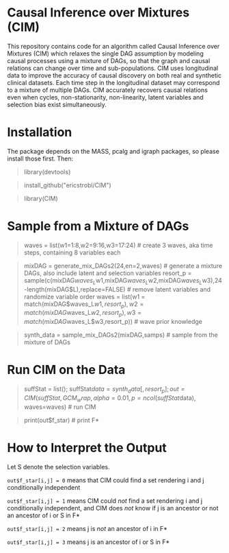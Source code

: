 # Causal Inference over Mixtures (CIM)

This repository contains code for an algorithm called Causal Inference over Mixtures (CIM) which relaxes the single DAG assumption by modeling causal processes using a mixture of DAGs, so that the graph and causal relations can change over time and sub-populations. CIM uses longitudinal data to improve the accuracy of causal discovery on both real and synthetic clinical datasets. Each time step in the longitudinal dataset may correspond to a mixture of multiple DAGs. CIM accurately recovers causal relations even when cycles, non-stationarity, non-linearity, latent variables and selection bias exist simultaneously.

# Installation

The package depends on the MASS, pcalg and igraph packages, so please install those first. Then:

> library(devtools)

> install_github("ericstrobl/CIM")

> library(CIM)

# Sample from a Mixture of DAGs

> waves = list(w1=1:8,w2=9:16,w3=17:24) # create 3 waves, aka time steps, containing 8 variables each

> mixDAG = generate_mix_DAGs2(24,en=2,waves) # generate a mixture DAGs, also include latent and selection variables
> resort_p = sample(c(mixDAG$waves_L$w1,mixDAG$waves_L$w2,mixDAG$waves_L$w3),24-length(mixDAG$L),replace=FALSE) # remove latent variables and randomize variable order
> waves = list(w1 = match(mixDAG$waves_L$w1,resort_p), w2 = match(mixDAG$waves_L$w2,resort_p), w3 = match(mixDAG$waves_L$w3,resort_p)) # wave prior knowledge

> synth_data = sample_mix_DAGs2(mixDAG,samps) # sample from the mixture of DAGs

# Run CIM on the Data

> suffStat = list(); suffStat$data = synth_data[,resort_p];
> out = CIM(suffStat, GCM_wrap, alpha=0.01, p=ncol(suffStat$data), waves=waves) # run CIM

> print(out$f_star) # print F*


# How to Interpret the Output

Let S denote the selection variables.

`out$f_star[i,j] = 0` means that CIM could find a set rendering i and j conditionally independent

`out$f_star[i,j] = 1` means CIM could *not* find a set rendering i and j conditionally independent, and CIM does *not* know if j is an ancestor or not an ancestor of i or S in F*

`out$f_star[i,j] = 2` means j is *not* an ancestor of i in F*

`out$f_star[i,j] = 3` means j is an ancestor of i or S in F*

